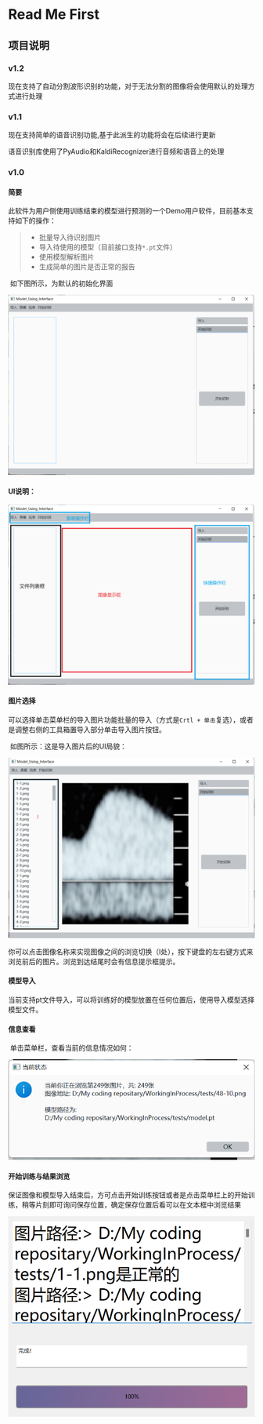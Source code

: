 # Read Me First

## 项目说明

### v1.2

现在支持了自动分割波形识别的功能，对于无法分割的图像将会使用默认的处理方式进行处理

### v1.1

现在支持简单的语音识别功能,基于此派生的功能将会在后续进行更新

语音识别库使用了PyAudio和KaldiRecognizer进行音频和语音上的处理

### v1.0

#### 简要

​	此软件为用户侧使用训练结束的模型进行预测的一个Demo用户软件，目前基本支持如下的操作：

> - 批量导入待识别图片
> - 导入待使用的模型（目前接口支持`*.pt`文件）
> - 使用模型解析图片
> - 生成简单的图片是否正常的报告

​	如下图所示，为默认的初始化界面

![image-20240406191536861](./docs/image-20240406191536861.png)

#### UI说明：

![image-20240406191536861](./docs/showHow.png)

#### 图片选择

​	可以选择单击菜单栏的导入图片功能批量的导入（方式是`Crtl + 单击`复选），或者是调整右侧的工具箱置导入部分单击导入图片按钮。

​	如图所示：这是导入图片后的UI局貌：

![image-20240406191536861](./docs/showClickFile.png)

​	你可以点击图像名称来实现图像之间的浏览切换（I处），按下键盘的左右键方式来浏览前后的图片。浏览到达结尾时会有信息提示框提示。

#### 模型导入

​	当前支持pt文件导入，可以将训练好的模型放置在任何位置后，使用导入模型选择模型文件。

#### 信息查看

​	单击菜单栏，查看当前的信息情况如何：

![image-20240406191536861](./docs/informations.png)

#### 开始训练与结果浏览

​	保证图像和模型导入结束后，方可点击开始训练按钮或者是点击菜单栏上的开始训练，稍等片刻即可询问保存位置，确定保存位置后看可以在文本框中浏览结果

![image-20240406194445487](./docs/image-20240406194445487.png)